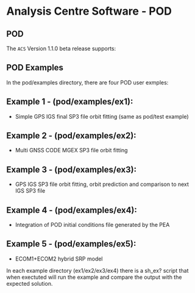 # Analysis Centre Software - POD

## POD

The `ACS` Version 1.1.0 beta release supports:

## POD Examples
In the pod/examples directory, there are four POD user exmples: 

## Example 1 - (pod/examples/ex1):

* Simple GPS IGS final SP3 file orbit fitting (same as pod/test example)
 
## Example 2 - (pod/examples/ex2):

* Multi GNSS CODE MGEX SP3 file orbit fitting

## Example 3 - (pod/examples/ex3):

* GPS IGS SP3 file orbit fitting, orbit prediction and comparison to next IGS SP3 file

## Example 4 - (pod/examples/ex4):

* Integration of POD initial conditions file generated by the PEA

## Example 5 - (pod/examples/ex5):

* ECOM1+ECOM2 hybrid SRP model 

In each example directory (ex1/ex2/ex3/ex4) there is a sh_ex? script that when exectuted 
will run the example and compare the output with the expected solution. 
